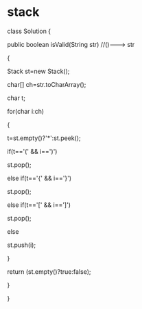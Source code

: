 # stack
class Solution {

public boolean isValid(String str) //()---> str

{

Stack<Character> st=new Stack<Character>();

char[] ch=str.toCharArray();

char t;

for(char i:ch)

{

t=st.empty()?'*':st.peek();

if(t=='(' && i==')')

st.pop();

else if(t=='{' && i=='}')

st.pop();

else if(t=='[' && i==']')

st.pop();

else

st.push(i);

}

return (st.empty()?true:false);

}

}
